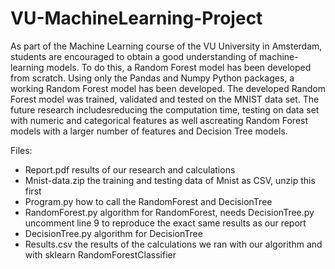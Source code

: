 # VU-MachineLearning-Project

As part of the Machine Learning course of the VU University in Amsterdam, students are encouraged to obtain a good understanding of machine-learning models. To do this, a Random Forest model has been developed from scratch. Using only the Pandas and Numpy Python packages, a working Random Forest model has been developed. The developed Random Forest model was trained, validated and tested on the MNIST data set. The future research includesreducing the computation time, testing on data set with numeric and categorical features as well ascreating Random Forest models with a larger number of features and Decision Tree models.

Files:
- Report.pdf          results of our research and calculations
- Mnist-data.zip      the training and testing data of Mnist as CSV, unzip this first
- Program.py          how to call the RandomForest and DecisionTree
- RandomForest.py     algorithm for RandomForest, needs DecisionTree.py
                      uncomment line 9 to reproduce the exact same results as our report
- DecisionTree.py     algorithm for DecisionTree
- Results.csv         the results of the calculations we ran with our algorithm and with sklearn RandomForestClassifier
